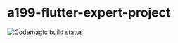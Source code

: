 # a199-flutter-expert-project

[![Codemagic build status](https://api.codemagic.io/apps/627a647c2d98fde5fe976f58/627a647c2d98fde5fe976f57/status_badge.svg)](https://codemagic.io/apps/627a647c2d98fde5fe976f58/627a647c2d98fde5fe976f57/latest_build)
